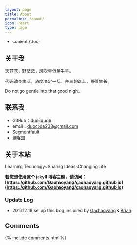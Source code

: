 ```yaml
---
layout: page
title: About
permalink: /about/
icon: heart
type: page
---
```


* content
{:toc}

## 关于我

天苍苍，野茫茫，风吹草低见牛羊。

代码改变生活，态度决定一切。奔三的路上，野蛮生长。

Do not go gentle into that good night.

## 联系我

* GitHub：[duo6duo6](https://github.com/duo6duo6)
* email：duocode233@gmail.com
* [Segmentfault](https://segmentfault.com/u/duo6duo6)
* [博客园](http://www.cnblogs.com/duo6duo6)

## 关于本站

Learning Tecnology~Sharing Ideas~Changing Life

**若您想使用这个 jekyll 博客主题，请访问：[https://github.com/Gaohaoyang/gaohaoyang.github.io](https://github.com/Gaohaoyang/gaohaoyang.github.io)**

### Update Log

* 2016.12.19 set up this blog,insipired by [Gaohaoyang](https://github.com/Gaohaoyang/gaohaoyang.github.io) & [Brian](https://github.com/brianway/brianway.github.io).

## Comments

{% include comments.html %}
